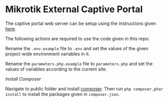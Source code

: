 # Mikrotik External Captive Portal

The captive portal web server can be setup using the instructions given [here](https://gist.github.com/nasirhafeez/d47c9d68742227a23f1011455a190490).

The following actions are required to use the code given in this repo:
 
Rename the `.env.example` file to `.env` and set the values of the given project-wide environment variables in it.

Rename the `parameters.php.example` file to `parameters.php` and set the values of variables according to the current site.

*Install Composer*

Navigate to public folder and install [composer](https://getcomposer.org/download/). Then run `php composer.phar install` to install the packages given in `composer.json`.
